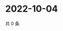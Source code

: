 # 2022-10-04

共 0 条

<!-- BEGIN WEIBO -->
<!-- 最后更新时间 Tue Oct 04 2022 15:18:48 GMT+0800 (China Standard Time) -->

<!-- END WEIBO -->
